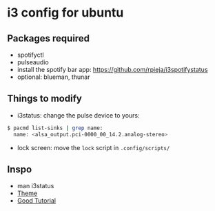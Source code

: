 # i3 config for ubuntu

## Packages required

- spotifyctl
- pulseaudio
- install the spotify bar app: https://github.com/rpieja/i3spotifystatus
- optional: blueman, thunar

## Things to modify

- i3status: change the pulse device to yours:

```bash
$ pacmd list-sinks | grep name:
  name: <alsa_output.pci-0000_00_14.2.analog-stereo>
```
- lock screen: move the `lock` script in `.config/scripts/`

## Inspo

- man i3status
- [Theme](https://draculatheme.com/i3)
- [Good Tutorial](https://itsfoss.com/i3-customization/)
